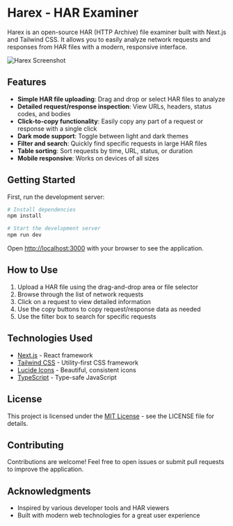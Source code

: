 # Harex - HAR Examiner

Harex is an open-source HAR (HTTP Archive) file examiner built with Next.js and Tailwind CSS. It allows you to easily analyze network requests and responses from HAR files with a modern, responsive interface.

![Harex Screenshot](https://github.com/charlesrhoward/harex/raw/main/public/screenshot.png)

## Features

- **Simple HAR file uploading**: Drag and drop or select HAR files to analyze
- **Detailed request/response inspection**: View URLs, headers, status codes, and bodies
- **Click-to-copy functionality**: Easily copy any part of a request or response with a single click
- **Dark mode support**: Toggle between light and dark themes
- **Filter and search**: Quickly find specific requests in large HAR files
- **Table sorting**: Sort requests by time, URL, status, or duration
- **Mobile responsive**: Works on devices of all sizes

## Getting Started

First, run the development server:

```bash
# Install dependencies
npm install

# Start the development server
npm run dev
```

Open [http://localhost:3000](http://localhost:3000) with your browser to see the application.

## How to Use

1. Upload a HAR file using the drag-and-drop area or file selector
2. Browse through the list of network requests
3. Click on a request to view detailed information
4. Use the copy buttons to copy request/response data as needed
5. Use the filter box to search for specific requests

## Technologies Used

- [Next.js](https://nextjs.org) - React framework
- [Tailwind CSS](https://tailwindcss.com) - Utility-first CSS framework
- [Lucide Icons](https://lucide.dev) - Beautiful, consistent icons
- [TypeScript](https://typescriptlang.org) - Type-safe JavaScript

## License

This project is licensed under the [MIT License](LICENSE) - see the LICENSE file for details.

## Contributing

Contributions are welcome! Feel free to open issues or submit pull requests to improve the application.

## Acknowledgments

- Inspired by various developer tools and HAR viewers
- Built with modern web technologies for a great user experience
